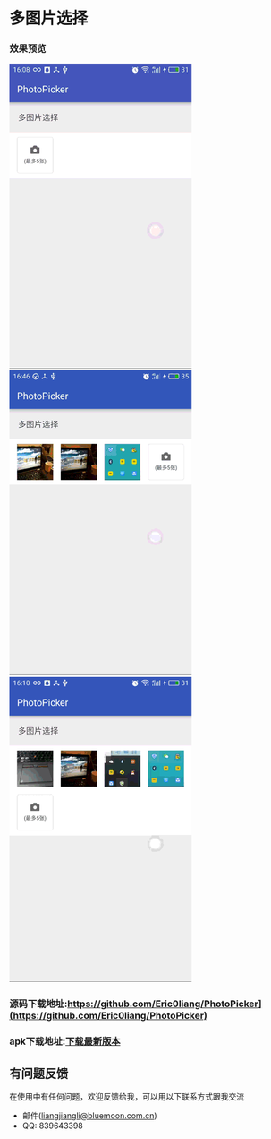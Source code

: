 # 多图片选择
### 效果预览<br/>
![gif](https://github.com/Eric0liang/GIF/blob/master/image_1.gif) <br/>
![gif](https://github.com/Eric0liang/GIF/blob/master/image_2.gif) <br/>
![gif](https://github.com/Eric0liang/GIF/blob/master/image_3.gif)

### 源码下载地址:https://github.com/Eric0liang/PhotoPicker](https://github.com/Eric0liang/PhotoPicker)
### apk下载地址:[下载最新版本](http://pan.baidu.com/s/1qXIF55i)

## 有问题反馈
在使用中有任何问题，欢迎反馈给我，可以用以下联系方式跟我交流

* 邮件(liangjiangli@bluemoon.com.cn)
* QQ: 839643398




    
   

